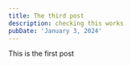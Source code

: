 ```yaml
---
title: The third post
description: checking this works
pubDate: 'January 3, 2024'
---
```


This is the first post